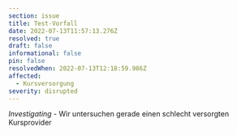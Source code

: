 ```yaml
---
section: issue
title: Test-Vorfall
date: 2022-07-13T11:57:13.276Z
resolved: true
draft: false
informational: false
pin: false
resolvedWhen: 2022-07-13T12:18:59.986Z
affected:
  - Kursversorgung
severity: disrupted
---
```

*Investigating* - Wir untersuchen gerade einen schlecht versorgten Kursprovider